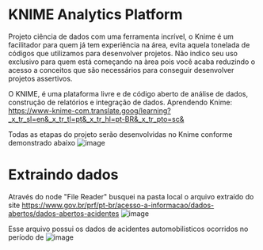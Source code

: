 # KNIME Analytics Platform

Projeto ciência de dados com uma ferramenta incrível, o Knime é um facilitador para quem já tem experiência na área, evita aquela tonelada de códigos que utilizamos para desenvolver projetos. Não indico seu uso exclusivo para quem está começando na àrea pois você acaba reduzindo o acesso a conceitos que são necessários para conseguir desenvolver projetos assertivos. 

O KNIME, é uma plataforma livre e de código aberto de análise de dados, construção de relatórios e integração de dados.  Aprendendo Knime: https://www-knime-com.translate.goog/learning?_x_tr_sl=en&_x_tr_tl=pt&_x_tr_hl=pt-BR&_x_tr_pto=sc&





Todas as etapas do projeto serão desenvolvidas no Knime conforme demonstrado abaixo
![image](https://user-images.githubusercontent.com/78691172/203067852-4035fc11-71ea-4c3c-bf15-70cacffaee72.png)



# Extraindo dados
Através do node "File Reader" busquei na pasta local o arquivo extraído do site https://www.gov.br/prf/pt-br/acesso-a-informacao/dados-abertos/dados-abertos-acidentes
![image](https://user-images.githubusercontent.com/78691172/203071928-003a8a0a-153e-4cf6-98b0-9e0e0432d839.png)

Esse arquivo possui os dados de acidentes automobilisticos ocorridos no período de 
![image](https://user-images.githubusercontent.com/78691172/203073532-0e7a517f-3ead-4f71-a74a-f2d0bebb2771.png)



